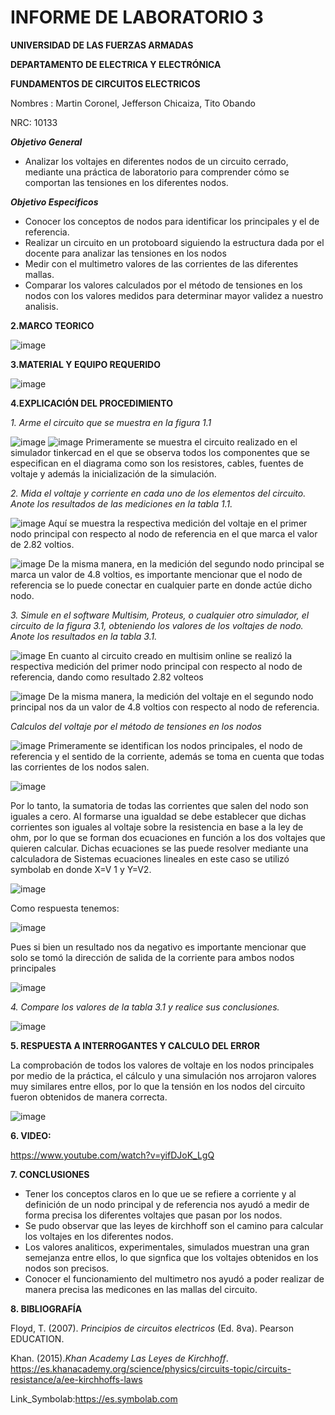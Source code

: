 # INFORME DE LABORATORIO 3

**UNIVERSIDAD DE LAS FUERZAS ARMADAS**

**DEPARTAMENTO DE ELECTRICA Y ELECTRÓNICA**

**FUNDAMENTOS DE CIRCUITOS ELECTRICOS**

Nombres : Martin Coronel, Jefferson Chicaiza, Tito Obando 

NRC: 10133

***Objetivo General***

- Analizar los voltajes en diferentes nodos de un circuito cerrado, mediante una práctica de laboratorio para comprender cómo se comportan las tensiones en los diferentes nodos. 

***Objetivo Especificos***
- Conocer los conceptos de nodos para identificar los principales y el de referencia.
- Realizar un circuito en un protoboard siguiendo la estructura dada por el docente para analizar las tensiones en los nodos 
- Medir  con el multimetro valores de las corrientes de las diferentes mallas. 
- Comparar los valores calculados por el método de tensiones en los nodos con los valores medidos para  determinar mayor validez a nuestro analisis.

**2.MARCO TEORICO**

![image](https://user-images.githubusercontent.com/94098157/144469741-87727aad-907b-4ed0-9204-1fd5a3f6d395.png)

**3.MATERIAL Y EQUIPO REQUERIDO**

![image](https://user-images.githubusercontent.com/94098157/144358967-6f911d74-a0c2-4904-b3ad-606503253c1f.png)

**4.EXPLICACIÓN DEL PROCEDIMIENTO**

*1. Arme el circuito que se muestra en la figura 1.1*

![image](https://user-images.githubusercontent.com/94098157/144353613-8c45fbf6-3bd3-4abd-9c3c-e6510dded6f1.png)
![image](https://user-images.githubusercontent.com/94098157/144353930-5e5ff6b8-beef-4ff3-a225-027cebc17ee9.png)
Primeramente se muestra el circuito realizado en el simulador tinkercad en el que se observa todos los componentes que se especifican en el diagrama como son los resistores, cables, fuentes de voltaje  y además la inicialización de la simulación.    

*2. Mida el voltaje y corriente en cada uno de los elementos del circuito. Anote los resultados de las mediciones en la tabla 1.1.*

![image](https://user-images.githubusercontent.com/94098157/144355741-d050193a-d28a-4293-97d7-b8bb03d2ad27.png)
Aquí se muestra la respectiva medición del voltaje en el primer nodo principal  con respecto al nodo de referencia en el que marca  el valor de 2.82 voltios. 

![image](https://user-images.githubusercontent.com/94098157/144356285-3d10b28f-f045-4de1-98c8-a03c05758947.png)
De la misma manera, en la medición del  segundo nodo principal se marca un valor de 4.8 voltios, es importante mencionar que el nodo de referencia se lo puede conectar en cualquier parte en donde actúe dicho nodo.

*3. Simule en el software Multisim, Proteus, o cualquier otro simulador, el circuito de la figura 3.1, obteniendo los valores de los voltajes de nodo. Anote los resultados en la tabla 3.1.*

![image](https://user-images.githubusercontent.com/94098157/144358169-9c5d6860-67fd-4110-b9c7-72249ab3a6f0.png)
En cuanto al circuito creado en multisim online se realizó la respectiva medición del primer nodo principal con respecto al nodo de referencia, dando como resultado 2.82 volteos 

![image](https://user-images.githubusercontent.com/94098157/144358346-766b1318-1ea0-4cdb-90c8-baa9e345edb3.png)
De la misma manera, la medición del voltaje en el  segundo nodo principal nos da un valor de 4.8 voltios con respecto al nodo de referencia.

*Calculos del voltaje por el método de tensiones en los nodos*

![image](https://user-images.githubusercontent.com/94098157/144363594-3c6ac633-346f-4614-92ce-ff9fc4a2c328.png)
Primeramente se identifican los nodos principales, el nodo de referencia y el sentido de la corriente, además se toma en cuenta que todas las corrientes de los nodos salen.    

![image](https://user-images.githubusercontent.com/94098157/144364085-a49e2ae1-ce34-4c7c-a3ec-2039b75cbce5.png)

Por lo tanto, la sumatoria de todas las corrientes que salen del nodo son iguales a cero. Al formarse una igualdad se debe establecer que dichas corrientes son iguales  al voltaje sobre la resistencia en base a la ley de ohm, por lo que se forman dos ecuaciones en función a los dos voltajes que quieren calcular. Dichas ecuaciones se las puede resolver mediante una calculadora de Sistemas ecuaciones lineales en este caso se utilizó symbolab en donde X=V 1 y Y=V2.

![image](https://user-images.githubusercontent.com/94098157/144435615-ceb2bf6c-98e6-4f39-8143-ba6d86046bda.png)

Como respuesta tenemos:

![image](https://user-images.githubusercontent.com/94098157/144435809-22500b55-c042-480e-91fe-de4d7b0ec3ce.png)

Pues si bien un resultado nos da negativo es importante mencionar que solo se tomó la  dirección de salida de la corriente para ambos nodos principales 

![image](https://user-images.githubusercontent.com/94098157/144467100-24171188-6a36-482f-af1e-00b204e7cac9.png)

*4. Compare los valores de la tabla 3.1 y realice sus conclusiones.*

![image](https://user-images.githubusercontent.com/94098157/144466989-63d82875-5353-4502-b9fc-2c16688e8c0f.png)

**5. RESPUESTA A INTERROGANTES Y CALCULO DEL ERROR**

La comprobación de todos los valores de voltaje en los nodos principales por medio de la práctica, el cálculo y una simulación nos arrojaron valores muy similares entre ellos, por lo que la tensión en los nodos del circuito fueron obtenidos de manera correcta.

![image](https://user-images.githubusercontent.com/94098157/144467896-246f4d05-639f-4a48-8596-bf17d823a3aa.png)


**6. VIDEO:**

https://www.youtube.com/watch?v=yifDJoK_LgQ

**7. CONCLUSIONES**
- Tener los conceptos claros en lo que ue se refiere a corriente y al definición de un nodo principal y de referencia nos ayudó a medir de forma precisa los diferentes voltajes que pasan por los nodos. 
- Se pudo observar que las leyes de kirchhoff son el camino para calcular los voltajes en los diferentes nodos. 
- Los valores analiticos, experimentales, simulados muestran una gran semejanza entre ellos, lo que signfica que los voltajes obtenidos en los nodos son precisos.
- Conocer el funcionamiento del multimetro nos ayudó a poder realizar de manera precisa las medicones en las mallas del circuito.

**8. BIBLIOGRAFÍA**

Floyd, T. (2007). *Principios de circuitos electricos* (Ed. 8va). Pearson EDUCATION.

Khan. (2015).*Khan Academy Las Leyes de Kirchhoff*. https://es.khanacademy.org/science/physics/circuits-topic/circuits-resistance/a/ee-kirchhoffs-laws

Link_Symbolab:https://es.symbolab.com
